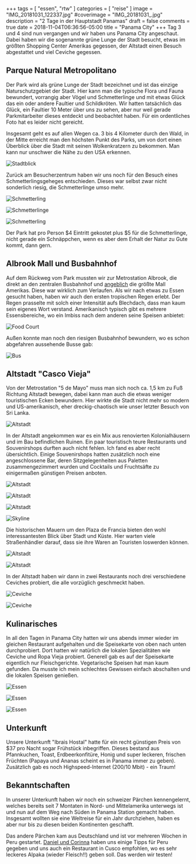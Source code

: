 +++
tags = [
    "essen",
    "rtw"
    ]
categories = [
    "reise"
]
image = "IMG_20181031_122337.jpg"
#coverimage = "IMG_20181031_.jpg"
description = "2 Tage in der Hauptstadt Panamas"
draft = false
comments = true
date = 2018-11-04T06:36:56-05:00
title = "Panama City"
+++
Tag 3 und 4 sind nun vergangen und wir haben uns Panama City angeschaut. Dabei haben wir die sogenannte grüne Lunge der Stadt besucht, etwas im größten Shopping Center Amerikas gegessen, der Altstadt einen Besuch abgestattet und viel Ceviche gegessen.

## Parque Natural Metropolitano

Der Park wird als grüne Lunge der Stadt bezeichnet und ist das einzige Naturschutzgebiet der Stadt. Hier kann man die typische Flora und Fauna bewundert, vorrangig aber Vögel und Schmetterlinge und mit etwas Glück das ein oder andere Faultier und Schildkröten. Wir hatten tatsächlich das Glück, ein Faultier 10 Meter über uns zu sehen, aber nur weil gerade Parkmitarbeiter dieses entdeckt und beobachtet haben. Für ein ordentliches Foto hat es leider nicht gereicht.

Insgesamt geht es auf allen Wegen ca. 3 bis 4 Kilometer durch den Wald, in der Mitte erreicht man den höchsten Punkt des Parks, um von dort einen Überblick über die Stadt mit seinen Wolkenkratzern zu bekommen. Man kann nur unschwer die Nähe zu den USA erkennen.

![Stadtblick](/img/IMG_20181031_122337.jpg "Panorama über die Stadt")

Zurück am Besucherzentrum haben wir uns noch für den Besuch eines Schmetterlingsgeheges entschieden. Dieses war selbst zwar nicht sonderlich riesig, die Schmetterlinge umso mehr.

![Schmetterling](/img/IMG_20181031_140534.jpg "Schmetterling 1")

![Schmetterlinge](/img/IMG_20181031_140909_1.jpg "viele große Schmetterlinge")

![Schmetterling](/img/IMG_20181031_141645.jpg "kontaktfreudiger Schmetterling")

Der Park hat pro Person $4 Eintritt gekostet plus $5 für die Schmetterlinge, nicht gerade ein Schnäppchen, wenn es aber dem Erhalt der Natur zu Gute kommt, dann gern.

## Albrook Mall und Busbahnhof

Auf dem Rückweg vom Park mussten wir zur Metrostation Albrook, die direkt an den zentralen Busbahnhof und [angeblich](https://en.wikipedia.org/wiki/Albrook_Mall) die größte Mall Amerikas. Diese war wirklich zum Verlaufen. Als wir nach etwas zu Essen gesucht haben, haben wir auch den ersten tropischen Regen erlebt. Der Regen prasselte mit solch einer Intensität aufs Blechdach, dass man kaum sein eigenes Wort verstand. Amerikanisch typisch gibt es mehrere Essensbereiche, wo ein Imbiss nach dem anderen seine Speisen anbietet:

![Food Court](/img/IMG_20181031_163301.jpg "ein Food Court in der Albrook Mall")

Außen konnte man noch den riesigen Busbahnhof bewundern, wo es schon abgefahren aussehende Busse gab:

![Bus](/img/IMG_20181031_170338.jpg "Kurz- und Langstreckenbusse in Panama")

## Altstadt "Casco Vieja"

Von der Metrostation "5 de Mayo" muss man sich noch ca. 1,5 km zu Fuß Richtung Altstadt bewegen, dabei kann man auch die etwas weniger touristischen Ecken bewundern. Hier wirkte die Stadt nicht mehr so modern und US-amerikanisch, eher dreckig-chaotisch wie unser letzter Besuch von Sri Lanka.

![Altstadt](/img/IMG_20181101_124426-PANO.jpg "Panama ist bunt")

In der Altstadt angekommen war es ein Mix aus renovierten Kolonialhäusern und im Bau befindlichen Ruinen. Ein paar touristisch teure Restaurants und Souvenirshops durften auch nicht fehlen. Ich fand es aber recht übersichtlich. Einige Souvenirshops hatten zusätzlich noch eine angeschlossene Bar, deren Sitzgelegenheiten aus Paletten zusammengezimmert wurden und Cocktails und Fruchtsäfte zu einigermaßen günstigen Preisen anboten.

![Altstadt](/img/IMG_20181101_130921.jpg "Blick in die Altstadt")

![Altstadt](/img/IMG_20181101_131408.jpg "Blick in die Altstadt")

![Altstadt](/img/IMG_20181101_165845.jpg "Blick in die Altstadt")

![Skyline](/img/IMG_20181101_181643.jpg "Nächtlicher Blick uf die Skyline")

Die historischen Mauern um den Plaza de Francia bieten den wohl interessantesten Blick über Stadt und Küste. Hier warten viele Straßenhändler darauf, dass sie ihre Waren an Touristen loswerden können. 

![Altstadt](/img/IMG_20181101_150624.jpg "Platz auf den alten Festungsmuern")

![Altstadt](/img/IMG_20181101_150631.jpg "Die alten Festungsmauern")

In der Altstadt haben wir dann in zwei Restaurants noch drei verschiedene Ceviches probiert, die alle vorzüglich geschmeckt haben.

![Ceviche](/img/IMG_20181101_160501_1.jpg "Ceviche 1")

![Ceviche](/img/IMG_20181101_171540.jpg "Ceviche 2 und 3")

## Kulinarisches

In all den Tagen in Panama City hatten wir uns abends immer wieder im gleichen Restaurant aufgehalten und die Speisekarte von oben nach unten durchprobiert. Dort hatten wir natürlich die lokalen Spezialitäten wie Ceviche und Ropa Vieja probiert. Generell gab es auf der Speisekarte eigentlich nur Fleischgerichte. Vegetarische Speisen hat man kaum gefunden. Da musste ich mein schlechtes Gewissen einfach abschalten und die lokalen Speisen genießen.

![Essen](/img/IMG_20181031_154439.jpg "Grillspieße")

![Essen](/img/IMG_20181031_213856.jpg "Muscheln in Knoblauch")

![Essen](/img/IMG_20181031_214936.jpg "Fleisch mit Gemüse und Reis")

## Unterkunft

Unsere Unterkunft "Ibrais Hostal" hatte für ein recht günstigen Preis von $37 pro Nacht sogar Frühstück inbegriffen. Dieses bestand aus Pfannkuchen, Toast, Erdbeerkonfitüre, Honig und super leckeren, frischen Früchten (Papaya und Ananas scheint es in Panama immer zu geben). Zusätzlich gab es noch Highspeed-Internet (200/10 Mbit) - ein Traum!

## Bekanntschaften

In unserer Unterkunft haben wir noch ein schweizer Pärchen kennengelernt, welches bereits seit 7 Montaten in Nord- und Mittelamerika unterwegs ist und nun auf dem Weg nach Süden in Panama Station gemacht haben. Insgesamt wollten sie eine Weltreise für ein Jahr durchziehen, haben es aber nur bis zu diesen beiden Kontinenten geschafft.

Das andere Pärchen kam aus Deutschland und ist vor mehreren Wochen in Peru gestartet. [Daniel und Corinna](https://blog.einmalumdiewelt.reisen) haben uns einige Tipps für Peru gegeben und uns auch ein Restaurant in Cusco empfohlen, wo es sehr leckeres Alpaka (wieder Fleisch!!) geben soll. Das werden wir testen!

